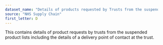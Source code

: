 ```yaml
---
dataset_name: "Details of products requested by Trusts from the suspended product lists"
source: "NHS Supply Chain"
first_letter: D
---
```

This contains details of product requests by trusts from the suspended product lists including the details of a delivery point of contact at the trust.